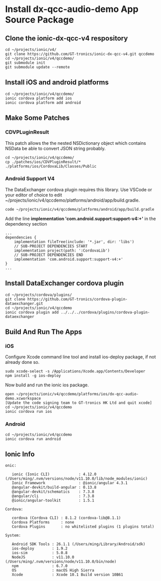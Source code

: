 # Install dx-qcc-audio-demo App Source Package
## Clone the ionic-dx-qcc-v4 respository
```
cd ~/projects/ionic/v4/
git clone https://github.com/GT-tronics/ionic-dx-qcc-v4.git qccdemo
cd ~/projects/ionic/v4/qccdemo/
git submodule init
git submodule update --remote
```
## Install iOS and android platforms
```
cd ~/projects/ionic/v4/qccdemo/
ionic cordova platform add ios
ionic cordova platform add android
```
## Make Some Patches
### CDVPLuginResult
This patch allows the the nested NSDictionary object which contains NSData be able to convert JSON string probably. 
```
cd ~/projects/ionic/v4/qccdemo/
cp ./patches/ios/CDVPluginResult/* ./platforms/ios/CordovaLib/Classes/Public
```
### Android Support V4
The DataExchanger cordova plugin requires this library. Use VSCode or your editor of choice to edit ~/projects/ionic/v4/qccdemo/platforms/android/app/build.gradle.
```
code ~/projects/ionic/v4/qccdemo/platforms/android/app/build.gradle
```
Add the line **implementation 'com.android.support:support-v4:+'** in the dependency section
```
...
dependencies {
    implementation fileTree(include: '*.jar', dir: 'libs')
    // SUB-PROJECT DEPENDENCIES START
    implementation project(path: ':CordovaLib')
    // SUB-PROJECT DEPENDENCIES END
    implementation 'com.android.support:support-v4:+'
}
...
```
## Install DataExchanger cordova plugin
```
cd ~/projects/cordova/plugins/
git clone https://github.com/GT-tronics/cordova-plugin-dataexchanger.git
cd ~/projects/ionic/v4/qccdemo
ionic cordova plugin add ../../../cordova/plugins/cordova-plugin-dataexchanger
```
## Build And Run The Apps
### iOS
Configure Xcode command line tool and install ios-deploy package, if not already done so. 
```
sudo xcode-select -s /Applications/Xcode.app/Contents/Developer
npm install -g ios-deploy
```
Now build and run the ionic ios package.
```
open ~/projects/ionic/v4/qccdemo/platforms/ios/dx-qcc-audio-demo.xcworkspace
[Update the code signing team to GT-tronics HK Ltd and quit xcode]
cd ~/projects/ionic/v4/qccdemo
ionic cordova run ios
```
### Android
```
cd ~/projects/ionic/v4/qccdemo
ionic cordova run android
```
## Ionic Info
```
onic:

   ionic (Ionic CLI)             : 4.12.0 (/Users/ming/.nvm/versions/node/v11.10.0/lib/node_modules/ionic)
   Ionic Framework               : @ionic/angular 4.3.1
   @angular-devkit/build-angular : 0.13.8
   @angular-devkit/schematics    : 7.3.8
   @angular/cli                  : 7.3.8
   @ionic/angular-toolkit        : 1.5.1

Cordova:

   cordova (Cordova CLI) : 8.1.2 (cordova-lib@8.1.1)
   Cordova Platforms     : none
   Cordova Plugins       : no whitelisted plugins (1 plugins total)

System:

   Android SDK Tools : 26.1.1 (/Users/ming/Library/Android/sdk)
   ios-deploy        : 1.9.2
   ios-sim           : 5.0.8
   NodeJS            : v11.10.0 (/Users/ming/.nvm/versions/node/v11.10.0/bin/node)
   npm               : 6.7.0
   OS                : macOS High Sierra
   Xcode             : Xcode 10.1 Build version 10B61

```




